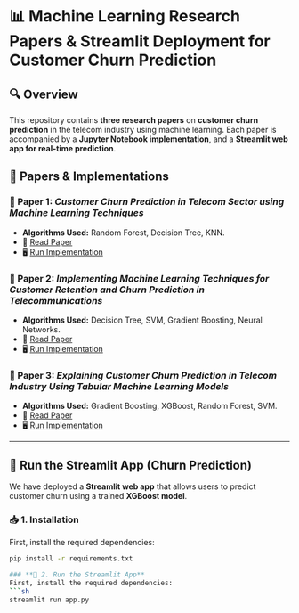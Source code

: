 # 📊 Machine Learning Research Papers & Streamlit Deployment for Customer Churn Prediction  

## 🔍 Overview  
This repository contains **three research papers** on **customer churn prediction** in the telecom industry using machine learning. Each paper is accompanied by a **Jupyter Notebook implementation**, and a **Streamlit web app for real-time prediction**.  

## 📂 Papers & Implementations  
### 📌 Paper 1: *Customer Churn Prediction in Telecom Sector using Machine Learning Techniques*  
- **Algorithms Used:** Random Forest, Decision Tree, KNN.  
- 📄 [Read Paper](Paper%201/Paper1.pdf)  
- 🖥️ [Run Implementation](Paper%201/Paper1.ipynb)  

### 📌 Paper 2: *Implementing Machine Learning Techniques for Customer Retention and Churn Prediction in Telecommunications*  
- **Algorithms Used:** Decision Tree, SVM, Gradient Boosting, Neural Networks.  
- 📄 [Read Paper](Paper%202/Paper2.pdf)  
- 🖥️ [Run Implementation](Paper%202/Paper2.ipynb)  

### 📌 Paper 3: *Explaining Customer Churn Prediction in Telecom Industry Using Tabular Machine Learning Models*  
- **Algorithms Used:** Gradient Boosting, XGBoost, Random Forest, SVM.  
- 📄 [Read Paper](Paper%203/Paper3.pdf)  
- 🖥️ [Run Implementation](Paper%203/Paper3.ipynb)  

---

## 🎯 **Run the Streamlit App (Churn Prediction)**  
We have deployed a **Streamlit web app** that allows users to predict customer churn using a trained **XGBoost model**.  

### **📥 1. Installation**  
First, install the required dependencies:  
```sh
pip install -r requirements.txt

### **🚀 2. Run the Streamlit App**  
First, install the required dependencies:  
```sh
streamlit run app.py
